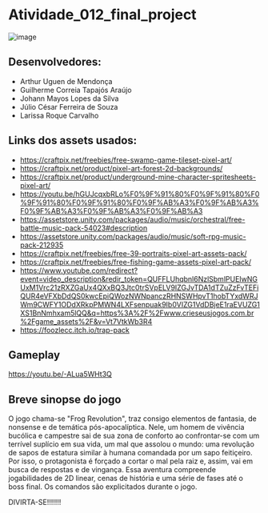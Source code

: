 # Atividade_012_final_project
![image](https://user-images.githubusercontent.com/90109601/168631457-e609d0e4-7b59-4e1f-b4f6-4893df13cac3.png)

## Desenvolvedores:
- Arthur Uguen de Mendonça
- Guilherme Correia Tapajós Araújo
- Johann Mayos Lopes da Silva
- Júlio César Ferreira de Souza
- Larissa Roque Carvalho
## Links dos assets usados:
- https://craftpix.net/freebies/free-swamp-game-tileset-pixel-art/
- https://craftpix.net/product/pixel-art-forest-2d-backgrounds/
- https://craftpix.net/product/underground-mine-character-spritesheets-pixel-art/
- https://youtu.be/hGUJcqxbRLo%F0%9F%91%80%F0%9F%91%80%F0%9F%91%80%F0%9F%91%80%F0%9F%AB%A3%F0%9F%AB%A3%F0%9F%AB%A3%F0%9F%AB%A3%F0%9F%AB%A3
- https://assetstore.unity.com/packages/audio/music/orchestral/free-battle-music-pack-54023#description
- https://assetstore.unity.com/packages/audio/music/soft-rpg-music-pack-212935
- https://craftpix.net/freebies/free-39-portraits-pixel-art-assets-pack/
- https://craftpix.net/freebies/free-fishing-game-assets-pixel-art-pack/
- https://www.youtube.com/redirect?event=video_description&redir_token=QUFFLUhqbnl6NzlSbmlPUEIwNGUxM1Vrc21zRXZGaUx4QXxBQ3Jtc0trSVpELV9IZGJvTDA1dTZuZzFvTEFiQUR4eVFXbDdQS0kwcEpiQWozNWNpanczRHNSWHpvT1hobTYxdWRJWm9CWFY1ODdXRkpPMWN4LXFsenpuak9Ib0VIZG1VdDBjeE1raEVUZG1XS1BnNmhxam5lQQ&q=https%3A%2F%2Fwww.crieseusjogos.com.br%2Fgame_assets%2F&v=Vt7VtkWb3R4
- https://foozlecc.itch.io/trap-pack

## Gameplay
https://youtu.be/-ALua5WHt3Q

## Breve sinopse do jogo
O jogo chama-se "Frog Revolution", traz consigo elementos de fantasia, de nonsense e de temática pós-apocalíptica. Nele, um homem de vivência bucólica e campestre sai de sua zona de conforto ao confrontar-se com um terrível suplício em sua vida, um mal que assolou o mundo: uma revolução de sapos de estatura similar à humana comandada por um sapo feitiçeiro. Por isso, o protagonista é forçado a cortar o mal pela raiz e, assim, vai em busca de respostas e de vingança.
Essa aventura compreende jogabilidades de 2D linear, cenas de história e uma série de fases até o boss final. Os comandos são explicitados durante o jogo.

DIVIRTA-SE!!!!!!!


